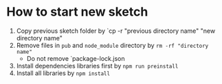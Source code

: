 # How to start new sketch
1. Copy previous sketch folder by `cp -r "previous directory name" "new directory name"
1. Remove files in `pub` and `node_module` directory by `rm -rf "directory name"`
	- Do not remove `package-lock.json
1. Install dependencies libraries first by `npm run preinstall`
1. Install all libraries by `npm install`

